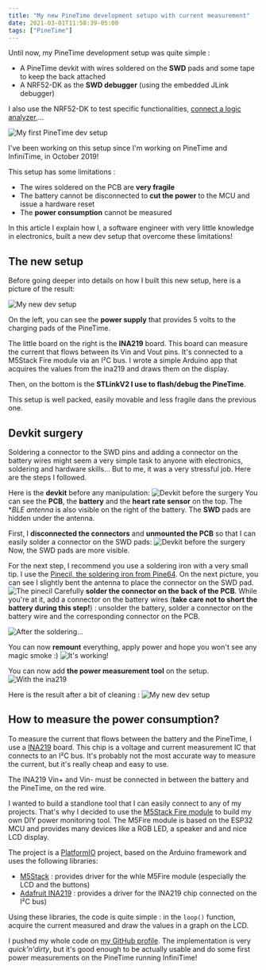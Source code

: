 ```yaml
---
title: "My new PineTime development setupo with current measurement"
date: 2021-03-01T11:58:39-05:00
tags: ["PineTime"]
---
```


Until now, my PineTime development setup was quite simple : 
 
- A PineTime devkit with wires soldered on the **SWD** pads and some tape to keep the back attached
- A NRF52-DK as the **SWD debugger** (using the embedded JLink debugger)

I also use the NRF52-DK to test specific functionalities, [connect a logic analyzer](https://infinitime.io/blog/2021-02/debug-ble/),...

![My first PineTime dev setup](dev-setup1.png)

I've been working on this setup since I'm working on PineTime and InfiniTime, in October 2019!

This setup has some limitations : 

- The wires soldered on the PCB are **very fragile**
- The battery cannot be disconnected to **cut the power** to the MCU and issue a hardware reset
- The **power consumption** cannot be measured

In this article I explain how I, a software engineer with very little knowledge in electronics, built a new dev setup that overcome these limitations!

## The new setup
Before going deeper into details on how I built this new setup, here is a picture of the result:

![My new dev setup](new_dev_setup.png)

On the left, you can see the **power supply** that provides 5 volts to the charging pads of the PineTime.

The little board on the right is the **INA219** board. This board can measure the current that flows between its Vin and Vout pins. It's connected to a M5Stack Fire module via an I²C bus. I wrote a simple Arduino app that acquires the values from the ina219 and draws them on the display.

Then, on the bottom is the **STLinkV2 I use to flash/debug the PineTime**.

This setup is well packed, easily movable and less fragile dans the previous one.

## Devkit surgery

Soldering a connector to the SWD pins and adding a connector on the battery wires might seem a very simple task to anyone with electronics, soldering and hardware skills... But to me, it was a very stressful job. Here are the steps I followed.

Here is the **devkit** before any manipulation:
![Devkit before the surgery](00-before.png)
You can see the **PCB**, the **battery** and the **heart rate sensor** on the top. The **BLE antenna* is also visible on the right of the battery. The **SWD** pads are hidden under the antenna.

First, I **disconnected the connectors** and **unmounted the PCB** so that I can easily solder a connector on the SWD pads:
![Devkit before the surgery](01-unmount.png)
Now, the SWD pads are more visible.

For the next step, I recommend you use a soldering iron with a very small tip. I use the [Pinecil, the soldering iron from Pine64](https://www.pine64.org/pinecil/). On the next picture, you can see I slightly bent the antenna to place the connector on the SWD pad.
![The pinecil](02-pinecil.png)
Carefully **solder the connector on the back of the PCB**. While you're at it, add a connector on the battery wires (**take care not to short the battery during this step!**) : unsolder the battery, solder a connector on the battery wire and the corresponding connector on the PCB.

![After the soldering...](03-connector_battery.png)

You can now **remount** everything, apply power and hope you won't see any magic smoke :)
![It's working!](05-itworks.png)

You can now add **the power measurement tool** on the setup.
![With the ina219](06-final.png)

Here is the result after a bit of cleaning : 
![My new dev setup](new_dev_setup.png)

## How to measure the power consumption?

To measure the current that flows between the battery and the PineTime, I use a [INA219](https://www.best-microcontroller-projects.com/ina219.html) board. This chip is a voltage and current measurement IC that connects to an I²C bus. It's probably not the most accurate way to measure the current, but it's really cheap and easy to use.

The INA219 Vin+ and Vin- must be connected in between the battery and the PineTime, on the red wire.

I wanted to build a standlone tool that I can easily connect to any of my projects. That's why I decided to use the [M5Stack Fire module](https://m5stack.com/products/fire-iot-development-kit) to build my own DIY power monitoring tool. The M5Fire module is based on the ESP32 MCU and provides many devices like a RGB LED, a speaker and and nice LCD display.

The project is a [PlatformIO](https://platformio.org/) project, based on the Arduino framework and uses the following libraries:

- [M5Stack](https://platformio.org/lib/show/1851/M5Stack) : provides driver for the whle M5Fire module (especially the LCD and the buttons)
- [Adafruit INA219](https://platformio.org/lib/show/160/Adafruit%20INA219) : provides a driver for the INA219 chip connected on the I²C bus)

Using these libraries, the code is quite simple : in the `loop()` function, acquire the current measured and draw the values in a graph on the LCD.

I pushed my whole code on [my GitHub profile](https://github.com/JF002/m5_ina219). The implementation is very *quick'n'dirty*, but it's good enough to be actually usable and do some first power measurements on the PineTime running InfiniTime!